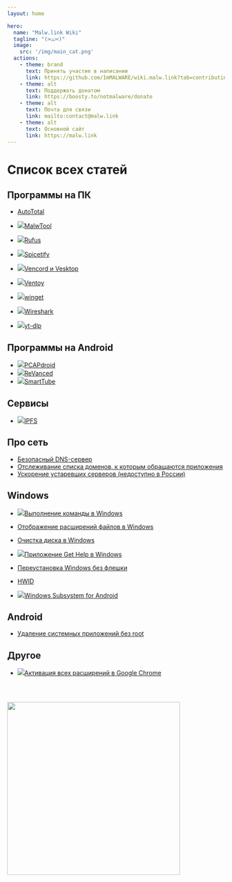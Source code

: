 ```yaml
---
layout: home

hero:
  name: "Malw.link Wiki"
  tagline: "(>⩊<)"
  image:
    src: '/img/main_cat.png'
  actions:
    - theme: brand
      text: Принять участие в написании
      link: https://github.com/ImMALWARE/wiki.malw.link?tab=contributing-ov-file
    - theme: alt
      text: Поддержать донатом
      link: https://boosty.to/notmalware/donate
    - theme: alt
      text: Почта для связи
      link: mailto:contact@malw.link
    - theme: alt
      text: Основной сайт
      link: https://malw.link
---
```

# Список всех статей
## Программы на ПК
- [AutoTotal](/apps/autototal)
<!-- - [Autoruns](/apps/autoruns) -->
<!-- - [Bulk Crap Uninstaller](/apps/bulk-crap-uninstaller) -->
- <img src="/img/logo/powershell.png" class="inline">[MalwTool](/apps/malwtool)
<!-- - [Millenium for Steam](/apps/millenium-for-steam) -->
<!-- - [NanaZip](/apps/nanazip) -->
- <img src="/img/logo/rufus.png" class="inline">[Rufus](/apps/rufus)

- <img src="/img/logo/spicetify.png" class="inline">[Spicetify](/apps/spicetify)
<!-- - [System Informer](/apps/system-informer) -->
<!-- - [th-ch/YouTube Music](/apps/youtube-music) -->
<!-- - [uBlock Origin](/apps/ublock-origin) -->
<!-- - [UniGetUI](/apps/unigetui) -->
- <img src="/img/logo/vencord.png" class="inline">[Vencord и Vesktop](/apps/vencord)

- <img src="/img/logo/ventoy.png" class="inline">[Ventoy](/apps/ventoy)

- <img src="/img/logo/winget.png" class="inline">[winget](/apps/winget)

- <img src="/img/logo/wireshark.png" class="inline">[Wireshark](/apps/wireshark)

- <img src="/img/logo/yt-dlp.png" class="inline">[yt-dlp](/apps/yt-dlp)

## Программы на Android
<!-- - [App Manager](/apps/app-manager) -->
<!-- - [Kizzy](/apps/kizzy) -->
<!-- - [NFC Card Emulator](/apps/nfc-card-emulator) -->
- <img src="/img/logo/pcapdroid.png" class="inline">[PCAPdroid](/apps/pcapdroid)
- <img src="/img/logo/revanced.png" class="inline">[ReVanced](/apps/revanced)
- <img src="/img/logo/smarttube.png" class="inline">[SmartTube](/apps/smarttube)
<!-- - [YTDLnis](/apps/ytdlnis) -->

## Сервисы
- <img src="/img/logo/ipfs.png" class="inline">[IPFS](/services/ipfs)

## Про сеть
- [Безопасный DNS-сервер](/network/secure-dns)
- [Отслеживание списка доменов, к которым обращаются приложения](/network/get-domains)
- [Ускорение устаревших серверов (недоступно в России)](/network/vpns)
<!-- - [Matrix](/networks/matrix) -->

## Windows
- <img src="/img/logo/run.png" class="inline"/>[Выполнение команды в Windows](/windows/run)

- [Отображение расширений файлов в Windows](/windows/file-ext)

- [Очистка диска в Windows](/windows/cleanmgr)

- <img src="/img/logo/get-help.png" class="inline"/>[Приложение Get Help в Windows](/windows/get-help)

- [Переустановка Windows без флешки](/windows/install-without-usb)
<!-- - [%appdata%](/windows/appdata) -->
- [HWID](/windows/hwid)
<!-- - [TrustedInstaller](/windows/trusted-installer) -->
- <img src="/img/logo/wsa.png" class="inline"/>[Windows Subsystem for Android](/windows/wsa)

## Android
- [Удаление системных приложений без root](/android/uninstall-apps)
<!-- - [Magisk](/android/magisk) -->
<!-- - [root права](/android/root) -->

## Другое
- <img src="/img/logo/chrome.svg" class="inline"/>[Активация всех расширений в Google Chrome](/other/chrome-ext)

<img src="/img/tongue_cat.webp" style="margin: 45px auto; width: 400px"/>